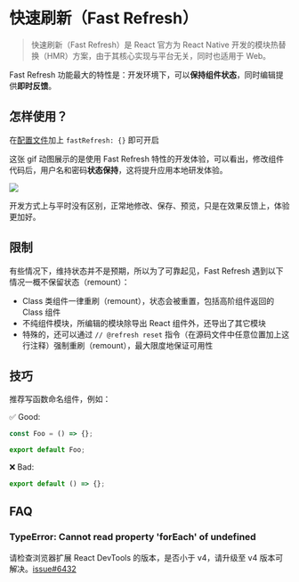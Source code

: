 # 快速刷新（Fast Refresh）

> 快速刷新（Fast Refresh）是 React 官方为 React Native 开发的模块热替换（HMR）方案，由于其核心实现与平台无关，同时也适用于 Web。

Fast Refresh 功能最大的特性是：开发环境下，可以**保持组件状态**，同时编辑提供**即时反馈**。

## 怎样使用？

在[配置文件](/zh-CN/docs/config)加上 `fastRefresh: {}` 即可开启

这张 gif 动图展示的是使用 Fast Refresh 特性的开发体验，可以看出，修改组件代码后，用户名和密码**状态保持**，这将提升应用本地研发体验。

![](https://gw.alipayobjects.com/zos/antfincdn/B2biHHW6s%24/fast-refresh.gif)

开发方式上与平时没有区别，正常地修改、保存、预览，只是在效果反馈上，体验更加好。

## 限制

有些情况下，维持状态并不是预期，所以为了可靠起见，Fast Refresh 遇到以下情况一概不保留状态（remount）：

- Class 类组件一律重刷（remount），状态会被重置，包括高阶组件返回的 Class 组件
- 不纯组件模块，所编辑的模块除导出 React 组件外，还导出了其它模块
- 特殊的，还可以通过 `// @refresh reset` 指令（在源码文件中任意位置加上这行注释）强制重刷（remount），最大限度地保证可用性

## 技巧

推荐写函数命名组件，例如：

✅ Good:

```javascript
const Foo = () => {};

export default Foo;
```

❌ Bad:

```javascript
export default () => {};
```

## FAQ

### TypeError: Cannot read property 'forEach' of undefined

请检查浏览器扩展 React DevTools 的版本，是否小于 v4，请升级至 v4 版本可解决。[issue#6432](https://github.com/umijs/umi/issues/6432)
